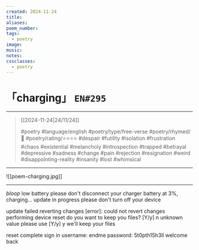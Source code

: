 ```yaml
---
created: 2024-11-24
title:
aliases:
poem_number:
tags:
  - poetry
image:
music:
notes:
cssclasses:
  - poetry
---
```

# 「charging」 `EN#295`

---

> [[2024-11-24|24/11/24]]
> 
> #poetry 
> #language/english 
> #poetry/type/free-verse 
> #poetry/rhymed/🔴 
> #poetry/rating/⭐⭐⭐⭐ 
> #despair #futility #isolation #frustration #chaos #existential #melancholy #introspection #trapped #betrayal #depressive #sadness #change #pain #rejection #resignation #weird #disappointing-reality #insanity #lost #whimsical 

---

![[poem-charging.jpg]]

---

*bloop*
low battery
please don't disconnect your charger
battery at 3%, charging...
update in progress
please don't turn off your device


update failed
reverting changes
\[error]: could not revert changes 
performing device reset
do you want to keep you files? [Y/y]
n
unknown value
please use [Y/y]
y
we'll keep your files 


reset complete
sign in
username: endme
password: 5t0pth15h3ll
welcome back